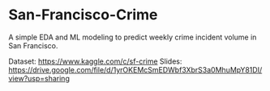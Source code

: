 # San-Francisco-Crime

A simple EDA and ML modeling to predict weekly crime incident volume in San Francisco.

Dataset: https://www.kaggle.com/c/sf-crime
Slides: https://drive.google.com/file/d/1yrOKEMcSmEDWbf3XbrS3a0MhuMpY81DI/view?usp=sharing

